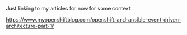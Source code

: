 Just linking to my articles for now for some context

https://www.myopenshiftblog.com/openshift-and-ansible-event-driven-architecture-part-1/
